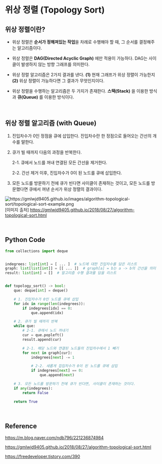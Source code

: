 # 위상 정렬 (Topology Sort)

## 위상 정렬이란?

-   위상 정렬은 **순서가 정해져있는 작업**을 차례로 수행해야 할 때, 그 순서를 결정해주는 알고리즘이다.

-   위상 정렬은 **DAG(Directed Acyclic Graph)** 에만 적용이 가능하다. DAG는 사이클이 발생하지 않는 방향 그래프를 의미한다.

-   위상 정렬 알고리즘은 2가지 결과를 낸다. **(1)** 현재 그래프가 위상 정렬이 가능한지 **(2)** 위상 정렬이 가능하다면 그 결과가 무엇인지이다.

-   위상 정렬을 수행하는 알고리즘은 두 가지가 존재한다. **스택(Stack)** 을 이용한 방식과 **큐(Queue)** 를 이용한 방식이다.

<br>

## 위상 정렬 알고리즘 (with Queue)

1. 진입차수가 0인 정점을 큐에 삽입한다. 진입차수란 한 정점으로 들어오는 간선의 개수를 말한다.

2. 큐가 빌 때까지 다음의 과정을 반복한다.

    2-1. 큐에서 노드를 꺼내 연결된 모든 간선을 제거한다.

    2-2. 간선 제거 이후, 진입차수가 0이 된 노드를 큐에 삽입한다.

3. 모든 노드를 방문하기 전에 큐가 빈다면 사이클이 존재하는 것이고, 모든 노드를 방문했다면 큐에서 꺼낸 순서가 위상 정렬의 결과이다.

![https://gmlwjd9405.github.io/images/algorithm-topological-sort/topological-sort-example.png
](https://gmlwjd9405.github.io/images/algorithm-topological-sort/topological-sort-example.png)
[이미지 출처] https://gmlwjd9405.github.io/2018/08/27/algorithm-topological-sort.html

<br>

## Python Code

```python
from collections import deque


indegrees: list[int] = [ ... ]  # 노드에 대한 진입차수를 담은 리스트
graph: list[list[int]] = [[ ... ]]  # graph[a] = b는 a -> b의 간선을 의미
result: list[int] = []  # 알고리즘 수행 결과를 담을 리스트


def topology_sort() -> bool:
    que: deque[int] = deque()

    # 1. 진입차수가 0인 노드를 큐에 삽입
    for idx in range(len(indegrees)):
        if indegrees[idx] == 0:
            que.append(idx)

    # 2. 큐가 빌 때까지 반복
    while que:
        # 2-1. 큐에서 노드 꺼내기
        cur = que.popleft()
        result.append(cur)

        # 2-1. 해당 노드와 연결된 노드들의 진입차수에서 1 빼기
        for next in graph[cur]:
            indegrees[next] -= 1

            # 2-2. 새롭게 집입차수가 0이 된 노드를 큐에 삽입
            if indegrees[next] == 0:
                que.append(next)

    # 3. 모든 노드를 방문하기 전에 큐가 빈다면, 사이클이 존재하는 것이다.
    if any(indegrees):
        return False

    return True
```

<br>

## Reference

https://m.blog.naver.com/ndb796/221236874984

https://gmlwjd9405.github.io/2018/08/27/algorithm-topological-sort.html

https://freedeveloper.tistory.com/390
